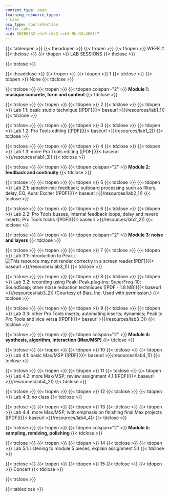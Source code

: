 ```yaml
---
content_type: page
learning_resource_types:
- Labs
ocw_type: CourseSection
title: Labs
uid: 50280f32-efe9-c0c2-ceb0-9bc32c486ff7
---
```


{{< tableopen >}}
{{< theadopen >}}
{{< tropen >}}
{{< thopen >}}
WEEK #
{{< thclose >}}
{{< thopen >}}
LAB SESSIONS
{{< thclose >}}

{{< trclose >}}

{{< theadclose >}}
{{< tropen >}}
{{< tdopen >}}
1
{{< tdclose >}}
{{< tdopen >}}
None
{{< tdclose >}}

{{< trclose >}}
{{< tropen >}}
{{< tdopen colspan="2" >}}
**Module 1: musique concrète, form and content**
{{< tdclose >}}

{{< trclose >}}
{{< tropen >}}
{{< tdopen >}}
2
{{< tdclose >}}
{{< tdopen >}}
Lab 1.1: basic studio technique ([PDF]({{< baseurl >}}/resources/lab1_1))
{{< tdclose >}}

{{< trclose >}}
{{< tropen >}}
{{< tdopen >}}
3
{{< tdclose >}}
{{< tdopen >}}
Lab 1.2: Pro Tools editing ([PDF]({{< baseurl >}}/resources/lab1_2))
{{< tdclose >}}

{{< trclose >}}
{{< tropen >}}
{{< tdopen >}}
4
{{< tdclose >}}
{{< tdopen >}}
Lab 1.3: more Pro Tools editing ([PDF]({{< baseurl >}}/resources/lab1_3))
{{< tdclose >}}

{{< trclose >}}
{{< tropen >}}
{{< tdopen colspan="2" >}}
**Module 2: feedback and continuity**
{{< tdclose >}}

{{< trclose >}}
{{< tropen >}}
{{< tdopen >}}
5
{{< tdclose >}}
{{< tdopen >}}
Lab 2.1: speaker-mic feedback; outboard processing such as filters, delay, EQ, Aural Exciter ([PDF]({{< baseurl >}}/resources/lab2_1))
{{< tdclose >}}

{{< trclose >}}
{{< tropen >}}
{{< tdopen >}}
6
{{< tdclose >}}
{{< tdopen >}}
Lab 2.2: Pro Tools busses, internal feedback loops, delay and reverb inserts; Pro Tools tricks ([PDF]({{< baseurl >}}/resources/lab2_2))
{{< tdclose >}}

{{< trclose >}}
{{< tropen >}}
{{< tdopen colspan="2" >}}
**Module 3: noise and layers**
{{< tdclose >}}

{{< trclose >}}
{{< tropen >}}
{{< tdopen >}}
7
{{< tdclose >}}
{{< tdopen >}}
Lab 3.1: introduction to Peak (![This resource may not render correctly in a screen reader.](/images/inacessible.gif)[PDF]({{< baseurl >}}/resources/lab3_1))
{{< tdclose >}}

{{< trclose >}}
{{< tropen >}}
{{< tdopen >}}
8
{{< tdclose >}}
{{< tdopen >}}
Lab 3.2: recording using Peak; Peak plug-ins; SuperFreq-10; SoundSoap; other noise reduction techniques ([PDF - 1.8 MB]({{< baseurl >}}/resources/lab3_2)) (Courtesy of Bias, Inc. Used with permission.)
{{< tdclose >}}

{{< trclose >}}
{{< tropen >}}
{{< tdopen >}}
9
{{< tdclose >}}
{{< tdopen >}}
Lab 3.3: other Pro Tools inserts; automating inserts; dynamics; Peak to Pro Tools and vice versa ([PDF]({{< baseurl >}}/resources/lab3_3))
{{< tdclose >}}

{{< trclose >}}
{{< tropen >}}
{{< tdopen colspan="2" >}}
**Module 4: synthesis, algorithm, interaction (Max/MSP)**
{{< tdclose >}}

{{< trclose >}}
{{< tropen >}}
{{< tdopen >}}
10
{{< tdclose >}}
{{< tdopen >}}
Lab 4.1: basic Max/MSP ([PDF]({{< baseurl >}}/resources/lab4_1))
{{< tdclose >}}

{{< trclose >}}
{{< tropen >}}
{{< tdopen >}}
11
{{< tdclose >}}
{{< tdopen >}}
Lab 4.2: more Max/MSP; review assignment 4.1 ([PDF]({{< baseurl >}}/resources/lab4_2))
{{< tdclose >}}

{{< trclose >}}
{{< tropen >}}
{{< tdopen >}}
12
{{< tdclose >}}
{{< tdopen >}}
Lab 4.3: no class
{{< tdclose >}}

{{< trclose >}}
{{< tropen >}}
{{< tdopen >}}
13
{{< tdclose >}}
{{< tdopen >}}
Lab 4.4: more Max/MSP, with emphasis on finishing final Max projects ([PDF]({{< baseurl >}}/resources/lab4_4))
{{< tdclose >}}

{{< trclose >}}
{{< tropen >}}
{{< tdopen colspan="2" >}}
**Module 5: sampling, remixing, polishing**
{{< tdclose >}}

{{< trclose >}}
{{< tropen >}}
{{< tdopen >}}
14
{{< tdclose >}}
{{< tdopen >}}
Lab 5.1: listening to module 5 pieces, explain assignment 5.1
{{< tdclose >}}

{{< trclose >}}
{{< tropen >}}
{{< tdopen >}}
15
{{< tdclose >}}
{{< tdopen >}}
Concert
{{< tdclose >}}

{{< trclose >}}

{{< tableclose >}}